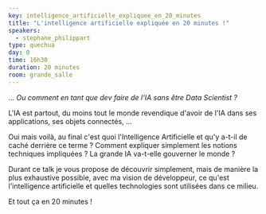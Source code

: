```yaml
---
key: intelligence_artificielle_expliquee_en_20_minutes
title: "L'intelligence artificielle expliquée en 20 minutes !"
speakers:
  - stephane_philippart
type: quechua
day: 0
time: 16h30
duration: 20 minutes
room: grande_salle
---
```


... _Ou comment en tant que dev faire de l'IA sans être Data Scientist ?_  

L'IA est partout, du moins tout le monde revendique d'avoir de l'IA dans ses applications, ses objets connectés, ...

Oui mais voilà, au final c'est quoi l'Intelligence Artificielle et qu'y a-t-il de caché derrière ce terme ?
Comment expliquer simplement les notions techniques impliquées ?
La grande IA va-t-elle gouverner le monde ?

Durant ce talk je vous propose de découvrir simplement, mais de manière la plus exhaustive possible, avec ma vision de développeur, ce qu'est l'intelligence artificielle et quelles technologies sont utilisées dans ce milieu.

Et tout ça en 20 minutes !